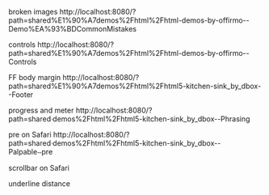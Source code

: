 

broken images http://localhost:8080/?path=shared%E1%90%A7demos%2Fhtml%2Fhtml-demos-by-offirmo--Demo%EA%93%BDCommonMistakes

controls http://localhost:8080/?path=shared%E1%90%A7demos%2Fhtml%2Fhtml-demos-by-offirmo--Controls


FF body margin http://localhost:8080/?path=shared%E1%90%A7demos%2Fhtml%2Fhtml5-kitchen-sink_by_dbox--Footer

progress and meter  http://localhost:8080/?path=sharedᐧdemos%2Fhtml%2Fhtml5-kitchen-sink_by_dbox--Phrasing

pre on Safari http://localhost:8080/?path=sharedᐧdemos%2Fhtml%2Fhtml5-kitchen-sink_by_dbox--Palpableⵧpre

scrollbar on Safari

<a> underline distance
